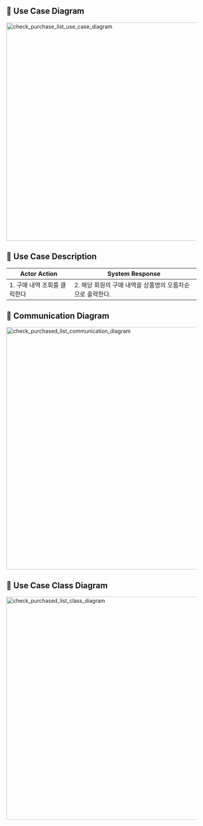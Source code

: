 ## 📌 Use Case Diagram

<img width="577" alt="check_purchase_list_use_case_diagram" src="https://user-images.githubusercontent.com/62105312/168620104-1794524f-de5e-41e6-8ed5-4c5454c3ecb1.png">

## 📌 Use Case Description

| Actor Action                 | System Response                                            |
| ---------------------------- | ---------------------------------------------------------- |
| 1. 구매 내역 조회를 클릭한다 | 2. 해당 회원의 구매 내역을 상품명의 오름차순으로 출력한다. |

## 📌 Communication Diagram

<img width="641" alt="check_purchased_list_communication_diagram" src="https://user-images.githubusercontent.com/62105312/169038524-da174ed9-a444-4f68-8709-08c8947914ff.png">

## 📌 Use Case Class Diagram

<img width="590" alt="check_purchased_list_class_diagram" src="https://user-images.githubusercontent.com/62105312/168971148-68d77c31-90b2-497d-8c91-47722cb5ede6.png">
